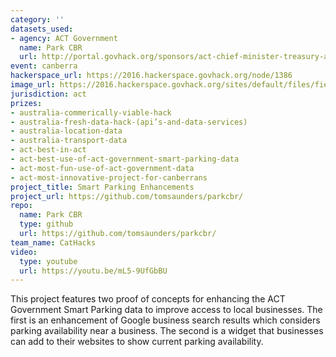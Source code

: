 ```yaml
---
category: ''
datasets_used:
- agency: ACT Government
  name: Park CBR
  url: http://portal.govhack.org/sponsors/act-chief-minister-treasury-and-economic-development-directorate.html
event: canberra
hackerspace_url: https://2016.hackerspace.govhack.org/node/1386
image_url: https://2016.hackerspace.govhack.org/sites/default/files/field/image/619681c5-ffc4-43fe-b5d5-05aae8a2f3a5.jpeg
jurisdiction: act
prizes:
- australia-commerically-viable-hack
- australia-fresh-data-hack-(api’s-and-data-services)
- australia-location-data
- australia-transport-data
- act-best-in-act
- act-best-use-of-act-government-smart-parking-data
- act-most-fun-use-of-act-government-data
- act-most-innovative-project-for-canberrans
project_title: Smart Parking Enhancements
project_url: https://github.com/tomsaunders/parkcbr/
repo:
  name: Park CBR
  type: github
  url: https://github.com/tomsaunders/parkcbr/
team_name: CatHacks
video:
  type: youtube
  url: https://youtu.be/mL5-9UfGbBU
---
```


This project features two proof of concepts for enhancing the ACT Government Smart Parking data to improve access to local businesses. The first is an enhancement of Google business search results which considers parking availability near a business. The second is a widget that businesses can add to their websites to show current parking availability.